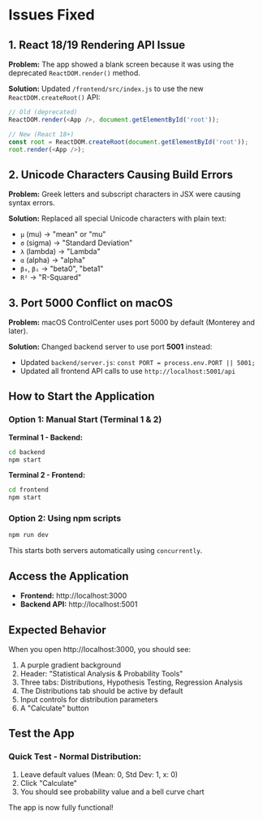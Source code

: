 # Issues Fixed

## 1. React 18/19 Rendering API Issue
**Problem:** The app showed a blank screen because it was using the deprecated `ReactDOM.render()` method.

**Solution:** Updated `/frontend/src/index.js` to use the new `ReactDOM.createRoot()` API:
```javascript
// Old (deprecated)
ReactDOM.render(<App />, document.getElementById('root'));

// New (React 18+)
const root = ReactDOM.createRoot(document.getElementById('root'));
root.render(<App />);
```

## 2. Unicode Characters Causing Build Errors
**Problem:** Greek letters and subscript characters in JSX were causing syntax errors.

**Solution:** Replaced all special Unicode characters with plain text:
- `μ` (mu) → "mean" or "mu"
- `σ` (sigma) → "Standard Deviation"
- `λ` (lambda) → "Lambda"
- `α` (alpha) → "alpha"
- `β₀`, `β₁` → "beta0", "beta1"
- `R²` → "R-Squared"

## 3. Port 5000 Conflict on macOS
**Problem:** macOS ControlCenter uses port 5000 by default (Monterey and later).

**Solution:** Changed backend server to use port **5001** instead:
- Updated `backend/server.js`: `const PORT = process.env.PORT || 5001;`
- Updated all frontend API calls to use `http://localhost:5001/api`

## How to Start the Application

### Option 1: Manual Start (Terminal 1 & 2)

**Terminal 1 - Backend:**
```bash
cd backend
npm start
```

**Terminal 2 - Frontend:**
```bash
cd frontend
npm start
```

### Option 2: Using npm scripts

```bash
npm run dev
```

This starts both servers automatically using `concurrently`.

## Access the Application

- **Frontend:** http://localhost:3000
- **Backend API:** http://localhost:5001

## Expected Behavior

When you open http://localhost:3000, you should see:
1. A purple gradient background
2. Header: "Statistical Analysis & Probability Tools"
3. Three tabs: Distributions, Hypothesis Testing, Regression Analysis
4. The Distributions tab should be active by default
5. Input controls for distribution parameters
6. A "Calculate" button

## Test the App

### Quick Test - Normal Distribution:
1. Leave default values (Mean: 0, Std Dev: 1, x: 0)
2. Click "Calculate"
3. You should see probability value and a bell curve chart

The app is now fully functional!
